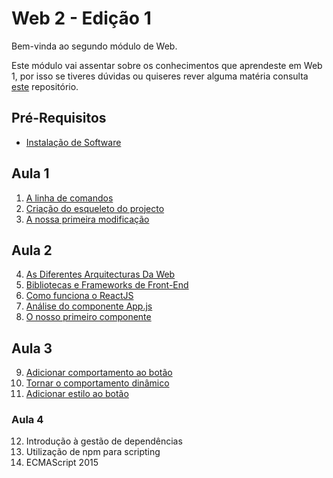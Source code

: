 # Web 2 - Edição 1

Bem-vinda ao segundo módulo de Web.

Este módulo vai assentar sobre os conhecimentos que aprendeste em Web 1, por isso se tiveres dúvidas ou quiseres rever alguma matéria consulta [este](https://github.com/As-Raparigas-do-Codigo/web-ed-3) repositório.

## Pré-Requisitos
* [Instalação de Software](0-Instalacao-de-Software.md)

## Aula 1

1. [A linha de comandos](1-A-linha-de-comandos.md)
2. [Criação do esqueleto do projecto](2-Criacao-do-esqueleto-do-projecto.md)
3. [A nossa primeira modificação](3-A-nossa-primeira-modificacao.md)

## Aula 2

4. [As Diferentes Arquitecturas Da Web](4-As-Diferentes-Arquitecturas-Da-Web.md)
5. [Bibliotecas e Frameworks de Front-End](5-Bibliotecas-e-Frameworks-de-Front-End.md)
6. [Como funciona o ReactJS](6-Como-funciona-o-ReactJS.md)
7. [Análise do componente App.js](7-Analise-do-componente-Appjs.md)
8. [O nosso primeiro componente](8-O-nosso-primeiro-componente.md)

## Aula 3

9. [Adicionar comportamento ao botão](9-Adicionar-comportamento-ao-botao.md)
10. [Tornar o comportamento dinâmico](10-Tornar-o-comportamento-dinamico.md)
11. [Adicionar estilo ao botão](11-Adicionar-estilo-ao-botao.md)

### Aula 4

12. Introdução à gestão de dependências
13. Utilização de npm para scripting
14. ECMAScript 2015
